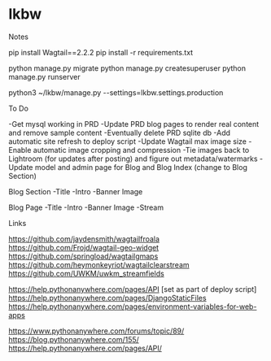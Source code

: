 # lkbw


Notes

pip install Wagtail==2.2.2
pip install -r requirements.txt

python manage.py migrate
python manage.py createsuperuser
python manage.py runserver

python3 ~/lkbw/manage.py <xxx> --settings=lkbw.settings.production

To Do

-Get mysql working in PRD
-Update PRD blog pages to render real content and remove sample content
-Eventually delete PRD sqlite db
-Add automatic site refresh to deploy script
-Update Wagtail max image size
-Enable automatic image cropping and compression
-Tie images back to Lightroom (for updates after posting) and figure out metadata/watermarks
-Update model and admin page for Blog and Blog Index (change to Blog Section)

Blog Section
-Title
-Intro
-Banner Image

Blog Page
-Title
-Intro
-Banner Image
-Stream



Links

https://github.com/jaydensmith/wagtailfroala
https://github.com/Frojd/wagtail-geo-widget
https://github.com/springload/wagtailgmaps
https://github.com/heymonkeyriot/wagtailclearstream
https://github.com/UWKM/uwkm_streamfields

https://help.pythonanywhere.com/pages/API [set as part of deploy script]
https://help.pythonanywhere.com/pages/DjangoStaticFiles
https://help.pythonanywhere.com/pages/environment-variables-for-web-apps

https://www.pythonanywhere.com/forums/topic/89/
https://blog.pythonanywhere.com/155/
https://help.pythonanywhere.com/pages/API/